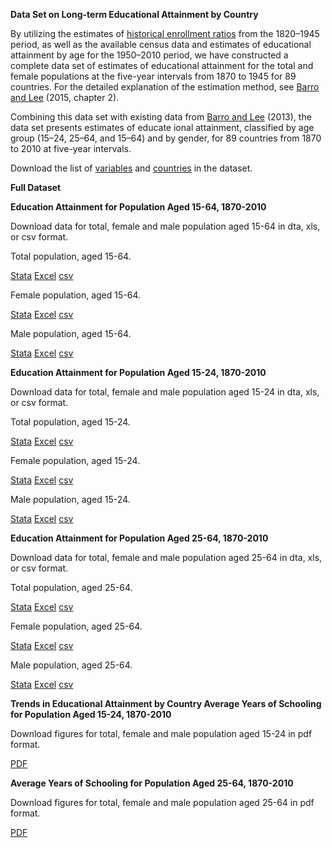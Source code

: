 ﻿
**Data Set on Long-term Educational Attainment by Country**

By utilizing the estimates of  [historical enrollment ratios](/OUP/enroll.md) from the 1820–1945 period, as well as the available census data and estimates of educational attainment by age for the 1950–2010 period, we have constructed a complete data set of estimates of educational attainment for the total and female populations at the five-year intervals from 1870 to 1945 for 89 countries. For the detailed explanation of the estimation method, see  [Barro and Lee](http://www.amazon.com/Education-Matters-Global-Schooling-Century/dp/0199379238/ref=sr_1_1?ie=UTF8&qid=1435965474&sr=8-1&keywords=Education+Matters%3A+Global+Schooling+Gains+from+the+19th+to+the+21st+Century)  (2015, chapter 2).

Combining this data set with existing data from  [Barro and Lee](http://www.barrolee.com/) (2013), the data set presents estimates of educate ional attainment, classified by age group (15–24, 25–64, and 15–64) and by gender, for 89 countries from 1870 to 2010 at five-year intervals.

Download the list of  [variables](/OUP/OUPDefi.md)  and [countries](/OUT/OUPList.md)  in the dataset.

**Full Dataset**


**Education Attainment for Population Aged 15-64, 1870-2010**

Download data for total, female and male population aged 15-64 in dta, xls, or csv format.

Total population, aged 15-64.

[Stata](/OUP/OUP_long_MF1564_v1.dta)  [Excel](/OUP/OUP_long_MF1564_v1.xls) [csv](/OUP/OUP_long_MF1564_v1.csv)

Female population, aged 15-64.

[Stata](/OUP/OUP_long_F1564_v1.dta) [Excel](/OUP/OUP_long_F1564_v1.xls) [csv](/OUP/OUP_long_F1564_v1.csv)

Male population, aged 15-64.

[Stata](/OUP/OUP_long_M1564_v1.dta) [Excel](/OUP/OUP_long_M1564_v1.xls) [csv](/OUP/OUP_long_M1564_v1.csv)

**Education Attainment for Population Aged 15-24, 1870-2010**

Download data for total, female and male population aged 15-24 in dta, xls, or csv format.

Total population, aged 15-24. 

[Stata](/OUP/OUP_long_MF1524_v1.dta) [Excel](/OUP/OUP_long_MF1524_v1.xls) [csv](/OUP/OUP_long_MF1524_v1.csv)

Female population, aged 15-24.

[Stata](/OUP/OUP_long_F1524_v1.dta) [Excel](/OUP/OUP_long_F1524_v1.xls) [csv](/OUP/OUP_long_F1524_v1.csv)

Male population, aged 15-24.

[Stata](/OUP/OUP_long_M1524_v1.dta) [Excel](/OUP/OUP_long_M1524_v1.xls) [csv](/OUP/OUP_long_M1524_v1.csv)

**Education Attainment for Population Aged 25-64, 1870-2010**

Download data for total, female and male population aged 25-64 in dta, xls, or csv format.

Total population, aged 25-64.

[Stata](/OUP/OUP_long_MF2564_v1.dta) [Excel](/OUP/OUP_long_MF2564_v1.xls) [csv](/OUP/OUP_long_MF2564_v1.csv)

Female population, aged 25-64.

[Stata](/OUP/OUP_long_F2564_v1.dta) [Excel](/OUP/OUP_long_F2564_v1.xls) [csv](/OUP/OUP_long_F2564_v1.csv)

Male population, aged 25-64.

[Stata](/OUP/OUP_long_M2564_v1.dta) [Excel](/OUP/OUP_long_M2564_v1.xls) [csv](/OUP/OUP_long_M2564_v1.csv)

**Trends in Educational Attainment by Country
Average Years of Schooling for Population Aged 15-24, 1870-2010**

Download figures for total, female and male population aged 15-24 in pdf format.

[PDF](/OUP/OUP_long1524_v1.pdf)

**Average Years of Schooling for Population Aged 25-64, 1870-2010**

Download figures for total, female and male population aged 25-64 in pdf format.

[PDF](/OUP/OUP_long2564_v1.pdf)

